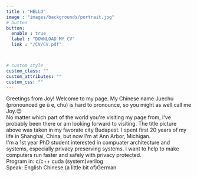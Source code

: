 ```yaml
---
title : "HELLO"
image : "images/backgrounds/portrait.jpg"
# button
button:
  enable : true
  label : "DOWNLOAD MY CV"
  link : "/CV/CV.pdf"



# custom style
custom_class: "" 
custom_attributes: "" 
custom_css: ""
---
```

Greetings from Joy! Welcome to my page. My Chinese name Juechu (pronounced ge ü e, chu) is hard to pronounce, so you might as well call me Joy.😊 <br>
No matter which part of the world you're visiting my page from, I've probably been there or am looking forward to visiting. The title picture above was taken in my favorate city Budapest. I spent first 20 years of my life in Shanghai, China, but now I'm at Ann Arbor, Michigan. <br>
I'm a 1st year PhD student interested in compuater architecture and systems, especially privacy preserving systems. I want to help to make computers run faster and safely with privacy protected. <br>
Program in: c/c++ cuda (system)verilog <br>
Speak: English Chinese (a little bit of)German

